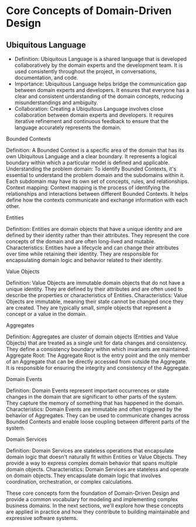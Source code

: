 # Core Concepts of Domain-Driven Design

## Ubiquitous Language
- Definition: Ubiquitous Language is a shared language that is developed collaboratively by the domain experts and the development team. It is used consistently throughout the project, in conversations, documentation, and code.
- Importance: Ubiquitous Language helps bridge the communication gap between domain experts and developers. It ensures that everyone has a clear and consistent understanding of the domain concepts, reducing misunderstandings and ambiguity.
- Collaboration: Creating a Ubiquitous Language involves close collaboration between domain experts and developers. It requires iterative refinement and continuous feedback to ensure that the language accurately represents the domain.

Bounded Contexts

Definition: A Bounded Context is a specific area of the domain that has its own Ubiquitous Language and a clear boundary. It represents a logical boundary within which a particular model is defined and applicable.
Understanding the problem domain: To identify Bounded Contexts, it's essential to understand the problem domain and the subdomains within it. Each subdomain may have its own set of concepts, rules, and relationships.
Context mapping: Context mapping is the process of identifying the relationships and interactions between different Bounded Contexts. It helps define how the contexts communicate and exchange information with each other.

Entities

Definition: Entities are domain objects that have a unique identity and are defined by their identity rather than their attributes. They represent the core concepts of the domain and are often long-lived and mutable.
Characteristics: Entities have a lifecycle and can change their attributes over time while retaining their identity. They are responsible for encapsulating domain logic and behavior related to their identity.

Value Objects

Definition: Value Objects are immutable domain objects that do not have a unique identity. They are defined by their attributes and are often used to describe the properties or characteristics of Entities.
Characteristics: Value Objects are immutable, meaning their state cannot be changed once they are created. They are typically small, simple objects that represent a concept or a value in the domain.

Aggregates

Definition: Aggregates are cluster of domain objects (Entities and Value Objects) that are treated as a single unit for data changes and consistency. They define a consistency boundary within which invariants are maintained.
Aggregate Root: The Aggregate Root is the entry point and the only member of an Aggregate that can be directly accessed from outside the Aggregate. It is responsible for ensuring the integrity and consistency of the Aggregate.

Domain Events

Definition: Domain Events represent important occurrences or state changes in the domain that are significant to other parts of the system. They capture the memory of something that has happened in the domain.
Characteristics: Domain Events are immutable and often triggered by the behavior of Aggregates. They can be used to communicate changes across Bounded Contexts and enable loose coupling between different parts of the system.

Domain Services

Definition: Domain Services are stateless operations that encapsulate domain logic that doesn't naturally fit within Entities or Value Objects. They provide a way to express complex domain behavior that spans multiple domain objects.
Characteristics: Domain Services are stateless and operate on domain objects. They encapsulate domain logic that involves coordination, orchestration, or complex calculations.

These core concepts form the foundation of Domain-Driven Design and provide a common vocabulary for modeling and implementing complex business domains. In the next sections, we'll explore how these concepts are applied in practice and how they contribute to building maintainable and expressive software systems.

